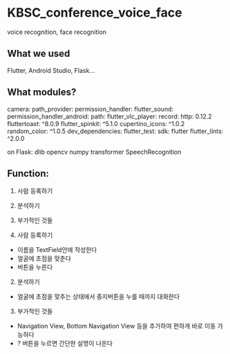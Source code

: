 # KBSC_conference_voice_face
voice recognition, face recognition

## What we used
Flutter, Android Studio, Flask...

## What modules?
camera:
  path_provider:
  permission_handler:
  flutter_sound:
  permission_handler_android:
  path:
  flutter_vlc_player:
  record:
  http: 0.12.2
  fluttertoast: ^8.0.9
  flutter_spinkit: ^5.1.0
  cupertino_icons: ^1.0.2
  random_color: ^1.0.5
dev_dependencies:
  flutter_test:
    sdk: flutter
  flutter_lints: ^2.0.0
  
 on Flask:
  dlib
  opencv
  numpy
  transformer
  SpeechRecognition
  
 
## Function:
  1. 사람 등록하기
  2. 분석하기
  3. 부가적인 것들
  
  1. 사람 등록하기 
  - 이름을 TextField안에 작성한다
  - 얼굴에 초점을 맞춘다
  - 버튼을 누른다
  
  2. 분석하기
  - 얼굴에 초점을 맞추는 상태에서 중지버튼을 누를 때까지 대화한다
  
  3. 부가적인 것들
  - Navigation View, Bottom Navigation View 등을 추가하여 편하게 바로 이동 가능하다
  - ? 버튼을 누르면 간단한 설명이 나온다
  
